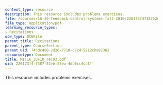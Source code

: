 ```yaml
---
content_type: resource
description: This resource includes problems exercises.
file: /courses/16-30-feedback-control-systems-fall-2010/226173f4738752eb25ea4db6cc4ca1ff_MIT16_30F10_rec03.pdf
file_type: application/pdf
learning_resource_types:
- Recitations
ocw_type: OCWFile
parent_title: Recitations
parent_type: CourseSection
parent_uid: 745dc400-2d26-7710-c7c4-5212cbe82362
resourcetype: Document
title: MIT16_30F10_rec03.pdf
uid: 226173f4-7387-52eb-25ea-4db6cc4ca1ff
---
```

This resource includes problems exercises.


